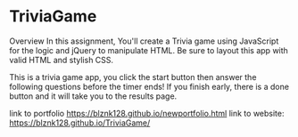 # TriviaGame
Overview
In this assignment, You'll create a Trivia game using JavaScript for the logic and jQuery to manipulate HTML. Be sure to layout this app with valid HTML and stylish CSS.

This is a trivia game app, you click the start button then answer the following questions before the timer ends! If you finish early, there is a done button and it will take you to the results page.

link to portfolio https://blznk128.github.io/newportfolio.html
link to website:  https://blznk128.github.io/TriviaGame/
